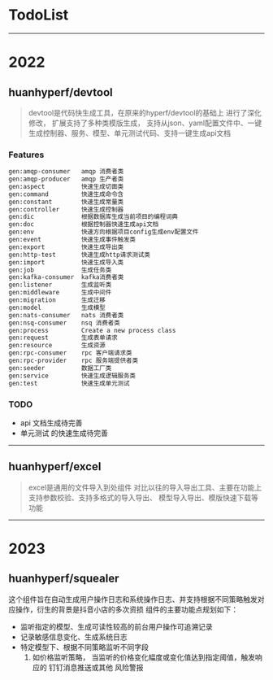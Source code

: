 # TodoList
-----
# 2022

## huanhyperf/devtool
> devtool是代码快生成工具，在原来的hyperf/devtool的基础上 进行了深化修改， 扩展支持了多种类模版生成， 支持从json、yaml配置文件中、一键生成控制器、服务、模型、单元测试代码、支持一键生成api文档
### Features
```bash
gen:amqp-consumer   amqp 消费者类
gen:amqp-producer   amqp 生产者类
gen:aspect          快速生成切面类
gen:command         快速生成命令含
gen:constant        快速生成常量类
gen:controller      快速生成控制器
gen:dic             根据数据库生成当前项目的编程词典
gen:doc             根据控制器快速生成api文档
gen:env             快速方向根据项目config生成env配置文件
gen:event           快速生成事件触发类
gen:export          快速生成导出类
gen:http-test       快速生成http请求测试类
gen:import          快速生成导入类
gen:job             生成任务类
gen:kafka-consumer  kafka消费者类
gen:listener        生成监听类
gen:middleware      生成中间件
gen:migration       生成迁移
gen:model           生成模型
gen:nats-consumer   nats 消费者类
gen:nsq-consumer    nsq 消费者类
gen:process         Create a new process class
gen:request         生成表单请求
gen:resource        生成资源
gen:rpc-consumer    rpc 客户端请求类
gen:rpc-provider    rpc 服务端提供者类
gen:seeder          数据工厂类
gen:service         快速生成逻辑服务类
gen:test            快速生成单元测试
```
### TODO
- api 文档生成待完善
- 单元测试 的快速生成待完善

----- 
## huanhyperf/excel

> excel是通用的文件导入到处组件
对比以往的导入导出工具、主要在功能上支持参数校验、支持多格式的导入导出、 模型导入导出、模版快速下载等功能

-----

# 2023

## huanhyperf/squealer

这个组件旨在自动生成用户操作日志和系统操作日志、并支持根据不同策略触发对应操作，衍生的背景是抖音小店的多次资损
组件的主要功能点规划如下：
- 监听指定的模型、生成可读性较高的前台用户操作可追溯记录
- 记录敏感信息变化、生成系统日志
- 特定模型下、根据不同策略监听不同字段
    1. 如价格监听策略， 当监听的价格变化幅度或变化值达到指定阈值，触发响应的 钉钉消息推送或其他 风险警报